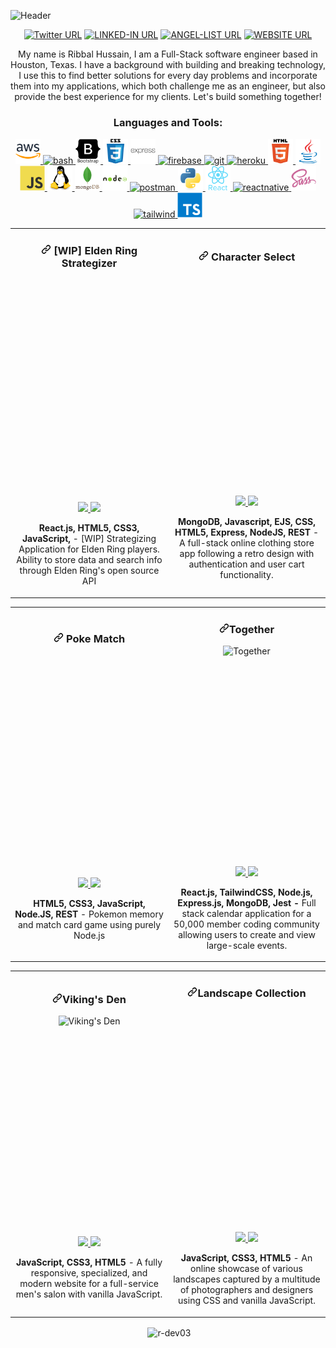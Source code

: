 ![Header](https://res.cloudinary.com/dtyc44fjq/image/upload/v1684780098/github-header-image_crwhva.png)
<p align="center" dir="auto">
<a href = "https://twitter.com/r_dev00"> <img alt="Twitter URL" src="https://img.shields.io/twitter/url?label=%7C%20TWITTER&logo=Twitter&style=plastic&url=https%3A%2F%2Ftwitter.com%2Fr_dev00"></a>
<a href = "https://www.linkedin.com/in/ribbalh"> <img alt="LINKED-IN URL" src="https://img.shields.io/twitter/url?label=%7C%20LINKED-IN&logo=Linkedin&style=plastic&url=https%3A%2F%2Ftwitter.com%2Fr_dev00"></a>
<a href = "https://angel.co/profile/edit/overview?slug=profile"> <img alt="ANGEL-LIST URL" src="https://img.shields.io/twitter/url?label=%7C%20ANGEL-LIST&logo=AngelList&logoColor=yellow&style=plastic&url=https%3A%2F%2Fangel.co%2Fprofile%2Fedit%2Foverview%3Fslug%3Dprofile"></a>
<a href = "https://ribbalhussain.com/"> <img alt="WEBSITE URL" src="https://img.shields.io/twitter/url?label=%7C%20WEBSITE&logo=HTML5&logoColor=pink&style=plastic&url=https%3A%2F%2Fribbalhussain.netlify.app%2F"></a>
</p>


<p align = "center">My name is Ribbal Hussain, I am a Full-Stack software engineer based in Houston, Texas. I have a background with building and breaking technology, I use this to find better solutions for every day problems and incorporate them into my applications, which both challenge me as an engineer, but also provide the best experience for my clients. Let's build something together!
  <h3 align="center">Languages and Tools:</h3>
<p align="center"> <a href="https://aws.amazon.com" target="_blank" rel="noreferrer"> <img src="https://raw.githubusercontent.com/devicons/devicon/master/icons/amazonwebservices/amazonwebservices-original-wordmark.svg" alt="aws" width="40" height="40"/> </a> <a href="https://www.gnu.org/software/bash/" target="_blank" rel="noreferrer"> <img src="https://www.vectorlogo.zone/logos/gnu_bash/gnu_bash-icon.svg" alt="bash" width="40" height="40"/> </a> <a href="https://getbootstrap.com" target="_blank" rel="noreferrer"> <img src="https://raw.githubusercontent.com/devicons/devicon/master/icons/bootstrap/bootstrap-plain-wordmark.svg" alt="bootstrap" width="40" height="40"/> </a> <a href="https://www.w3schools.com/css/" target="_blank" rel="noreferrer"> <img src="https://raw.githubusercontent.com/devicons/devicon/master/icons/css3/css3-original-wordmark.svg" alt="css3" width="40" height="40"/> </a> <a href="https://expressjs.com" target="_blank" rel="noreferrer"> <img src="https://raw.githubusercontent.com/devicons/devicon/master/icons/express/express-original-wordmark.svg" alt="express" width="40" height="40"/> </a> <a href="https://firebase.google.com/" target="_blank" rel="noreferrer"> <img src="https://www.vectorlogo.zone/logos/firebase/firebase-icon.svg" alt="firebase" width="40" height="40"/> </a> <a href="https://git-scm.com/" target="_blank" rel="noreferrer"> <img src="https://www.vectorlogo.zone/logos/git-scm/git-scm-icon.svg" alt="git" width="40" height="40"/> </a> <a href="https://heroku.com" target="_blank" rel="noreferrer"> <img src="https://www.vectorlogo.zone/logos/heroku/heroku-icon.svg" alt="heroku" width="40" height="40"/> </a> <a href="https://www.w3.org/html/" target="_blank" rel="noreferrer"> <img src="https://raw.githubusercontent.com/devicons/devicon/master/icons/html5/html5-original-wordmark.svg" alt="html5" width="40" height="40"/> </a> <a href="https://www.java.com" target="_blank" rel="noreferrer"> <img src="https://raw.githubusercontent.com/devicons/devicon/master/icons/java/java-original.svg" alt="java" width="40" height="40"/> </a> <a href="https://developer.mozilla.org/en-US/docs/Web/JavaScript" target="_blank" rel="noreferrer"> <img src="https://raw.githubusercontent.com/devicons/devicon/master/icons/javascript/javascript-original.svg" alt="javascript" width="40" height="40"/> </a> <a href="https://www.linux.org/" target="_blank" rel="noreferrer"> <img src="https://raw.githubusercontent.com/devicons/devicon/master/icons/linux/linux-original.svg" alt="linux" width="40" height="40"/> </a> <a href="https://www.mongodb.com/" target="_blank" rel="noreferrer"> <img src="https://raw.githubusercontent.com/devicons/devicon/master/icons/mongodb/mongodb-original-wordmark.svg" alt="mongodb" width="40" height="40"/> </a> <a href="https://nodejs.org" target="_blank" rel="noreferrer"> <img src="https://raw.githubusercontent.com/devicons/devicon/master/icons/nodejs/nodejs-original-wordmark.svg" alt="nodejs" width="40" height="40"/> </a> <a href="https://postman.com" target="_blank" rel="noreferrer"> <img src="https://www.vectorlogo.zone/logos/getpostman/getpostman-icon.svg" alt="postman" width="40" height="40"/> </a> <a href="https://www.python.org" target="_blank" rel="noreferrer"> <img src="https://raw.githubusercontent.com/devicons/devicon/master/icons/python/python-original.svg" alt="python" width="40" height="40"/> </a> <a href="https://reactjs.org/" target="_blank" rel="noreferrer"> <img src="https://raw.githubusercontent.com/devicons/devicon/master/icons/react/react-original-wordmark.svg" alt="react" width="40" height="40"/> </a> <a href="https://reactnative.dev/" target="_blank" rel="noreferrer"> <img src="https://reactnative.dev/img/header_logo.svg" alt="reactnative" width="40" height="40"/> </a> <a href="https://sass-lang.com" target="_blank" rel="noreferrer"> <img src="https://raw.githubusercontent.com/devicons/devicon/master/icons/sass/sass-original.svg" alt="sass" width="40" height="40"/> </a> <a href="https://tailwindcss.com/" target="_blank" rel="noreferrer"> <img src="https://www.vectorlogo.zone/logos/tailwindcss/tailwindcss-icon.svg" alt="tailwind" width="40" height="40"/> </a> <a href="https://www.typescriptlang.org/" target="_blank" rel="noreferrer"> <img src="https://raw.githubusercontent.com/devicons/devicon/master/icons/typescript/typescript-original.svg" alt="typescript" width="40" height="40"/> </a> </p>


<table>
<tbody><tr>
  <!--Elden Ring Strategizer -->
  <td width="50%">
<h3 align="center" color="white" dir="auto"><a id="user-content-Elden-Ring-Strategizer" class="anchor" aria-hidden="true" href="#Character-Select"><svg class="octicon octicon-link" viewBox="0 0 16 16" version="1.1" width="16" height="16" aria-hidden="true"><path fill-rule="evenodd" d="M7.775 3.275a.75.75 0 001.06 1.06l1.25-1.25a2 2 0 112.83 2.83l-2.5 2.5a2 2 0 01-2.83 0 .75.75 0 00-1.06 1.06 3.5 3.5 0 004.95 0l2.5-2.5a3.5 3.5 0 00-4.95-4.95l-1.25 1.25zm-4.69 9.64a2 2 0 010-2.83l2.5-2.5a2 2 0 012.83 0 .75.75 0 001.06-1.06 3.5 3.5 0 00-4.95 0l-2.5 2.5a3.5 3.5 0 004.95 4.95l1.25-1.25a.75.75 0 00-1.06-1.06l-1.25 1.25a2 2 0 01-2.83 0z"></path></svg></a> [WIP] Elden Ring Strategizer</h3>
<div align="center" dir="auto">  
<animated-image data-catalyst="" style="width: 100%;"><a href="" rel="nofollow" data-target="animated-image.originalLink">
<img src="https://res.cloudinary.com/dtyc44fjq/image/upload/v1684439919/chrome_g7yUbzN75D_s0rbxe.gif" alt="" height="322px" style="max-width: 100%; display: inline-block;" data-target="animated-image.originalImage">
</a>
      <span class="AnimatedImagePlayer" data-target="animated-image.player" hidden="">
        <a data-target="animated-image.replacedLink" class="AnimatedImagePlayer-images" href="#" target="_blank">
          <span data-target="animated-image.imageContainer">
            <img data-target="animated-image.replacedImage" alt="https://res.cloudinary.com/dtyc44fjq/image/upload/v1684439919/chrome_g7yUbzN75D_s0rbxe.gif" class="AnimatedImagePlayer-animatedImage" src="https://res.cloudinary.com/dtyc44fjq/image/upload/v1684439919/chrome_g7yUbzN75D_s0rbxe.gif" height="322px" style="display: block; opacity: 1;">
          <canvas class="AnimatedImagePlayer-stillImage" aria-hidden="true" width="396" height="322"></canvas></span>
        </a>
        <button data-target="animated-image.imageButton" class="AnimatedImagePlayer-images" tabindex="-1" aria-label="Play Elden-Ring.gif?raw=true"></button>
        <span class="AnimatedImagePlayer-controls" data-target="animated-image.controls">
          <button data-target="animated-image.playButton" class="AnimatedImagePlayer-button" aria-label="Play Elden-Ring-ScreenShot.gif?raw=true">
            <svg aria-hidden="true" focusable="false" class="octicon icon-play" width="16" height="16" viewBox="0 0 16 16" fill="none" xmlns="http://www.w3.org/2000/svg">
              <path d="M4 13.5427V2.45734C4 1.82607 4.69692 1.4435 5.2295 1.78241L13.9394 7.32507C14.4334 7.63943 14.4334 8.36057 13.9394 8.67493L5.2295 14.2176C4.69692 14.5565 4 14.1739 4 13.5427Z">
            </path></svg>
            <svg aria-hidden="true" focusable="false" class="octicon icon-pause" width="16" height="16" viewBox="0 0 16 16" xmlns="http://www.w3.org/2000/svg">
              <rect x="4" y="2" width="3" height="12" rx="1"></rect>
              <rect x="9" y="2" width="3" height="12" rx="1"></rect>
            </svg>
          </button>
          <a data-target="animated-image.openButton" aria-label="Open Clothing-Store-ScreenShot.gif?raw=true in new window" class="AnimatedImagePlayer-button" href="#" target="_blank">
            <svg aria-hidden="true" class="octicon" xmlns="http://www.w3.org/2000/svg" viewBox="0 0 16 16" width="16" height="16">
              <path fill-rule="evenodd" d="M10.604 1h4.146a.25.25 0 01.25.25v4.146a.25.25 0 01-.427.177L13.03 4.03 9.28 7.78a.75.75 0 01-1.06-1.06l3.75-3.75-1.543-1.543A.25.25 0 0110.604 1zM3.75 2A1.75 1.75 0 002 3.75v8.5c0 .966.784 1.75 1.75 1.75h8.5A1.75 1.75 0 0014 12.25v-3.5a.75.75 0 00-1.5 0v3.5a.25.25 0 01-.25.25h-8.5a.25.25 0 01-.25-.25v-8.5a.25.25 0 01.25-.25h3.5a.75.75 0 000-1.5h-3.5z"></path>
            </svg>
          </a>
        </span>
      </span></animated-image>
<br>
<br>
<p dir="auto">
<a href="https://github.com/r-Dev03/Elden-Ring-Strategizer">
<img src="https://camo.githubusercontent.com/d0b4542870731be7cc21a69780395ff42dcebfce18cb88524b5a3cdff40fc8b4/68747470733a2f2f696d672e736869656c64732e696f2f62616467652f5265706f2d6c69676874677265793f7374796c653d666f722d7468652d6261646765266c6f676f3d676974687562" data-canonical-src="https://img.shields.io/badge/Repo-lightgrey?style=for-the-badge&amp;logo=github" style="max-width: 100%;">
</a>  
<a href="" rel="nofollow">
<img src="https://camo.githubusercontent.com/9071a21bb92fb483b6ec89178729e78023c717407af13a0d5d412d24950aff22/68747470733a2f2f696d672e736869656c64732e696f2f62616467652f2d4c6976652d677265656e3f7374796c653d666f722d7468652d626164676526636f6c6f723d326534663765" data-canonical-src="https://img.shields.io/badge/-Live-green?style=for-the-badge&amp;color=2e4f7e" style="max-width: 100%;">
</a>
</p>
<p dir="auto"><strong> React.js, HTML5, CSS3, JavaScript,  </strong> - [WIP] Strategizing Application for Elden Ring players. Ability to store data and search info through Elden Ring's open source API</p>
</div>
<!-- Character Select -->
<td width="50%">
<h3 align="center" color="white" dir="auto"><a id="user-content-Character-Select" class="anchor" aria-hidden="true" href="#Character-Select"><svg class="octicon octicon-link" viewBox="0 0 16 16" version="1.1" width="16" height="16" aria-hidden="true"><path fill-rule="evenodd" d="M7.775 3.275a.75.75 0 001.06 1.06l1.25-1.25a2 2 0 112.83 2.83l-2.5 2.5a2 2 0 01-2.83 0 .75.75 0 00-1.06 1.06 3.5 3.5 0 004.95 0l2.5-2.5a3.5 3.5 0 00-4.95-4.95l-1.25 1.25zm-4.69 9.64a2 2 0 010-2.83l2.5-2.5a2 2 0 012.83 0 .75.75 0 001.06-1.06 3.5 3.5 0 00-4.95 0l-2.5 2.5a3.5 3.5 0 004.95 4.95l1.25-1.25a.75.75 0 00-1.06-1.06l-1.25 1.25a2 2 0 01-2.83 0z"></path></svg></a> Character Select</h3>
<div align="center" dir="auto">  
<animated-image data-catalyst="" style="width: 100%;"><a href="https://character-select.up.railway.app/" rel="nofollow" data-target="animated-image.originalLink">
<img src="https://github.com/r-Dev03/Clothing-Store/blob/main/Clothing%20Website/img/Character-Select.gif?raw=true" alt="" height="322px" style="max-width: 100%; display: inline-block;" data-target="animated-image.originalImage">
</a>
      <span class="AnimatedImagePlayer" data-target="animated-image.player" hidden="">
        <a data-target="animated-image.replacedLink" class="AnimatedImagePlayer-images" href="#" target="_blank">
          <span data-target="animated-image.imageContainer">
            <img data-target="animated-image.replacedImage" alt="https://github.com/r-Dev03/Clothing-Store/blob/main/Clothing%20Website/img/Character-Select.gif?raw=true" class="AnimatedImagePlayer-animatedImage" src="https://github.com/r-Dev03/Clothing-Store/blob/main/Clothing%20Website/img/Character-Select.gif?raw=true" height="322px" style="display: block; opacity: 1;">
          <canvas class="AnimatedImagePlayer-stillImage" aria-hidden="true" width="396" height="322"></canvas></span>
        </a>
        <button data-target="animated-image.imageButton" class="AnimatedImagePlayer-images" tabindex="-1" aria-label="Play Clothing-Store.gif?raw=true"></button>
        <span class="AnimatedImagePlayer-controls" data-target="animated-image.controls">
          <button data-target="animated-image.playButton" class="AnimatedImagePlayer-button" aria-label="Play Clothing-Store-ScreenShot.gif?raw=true">
            <svg aria-hidden="true" focusable="false" class="octicon icon-play" width="16" height="16" viewBox="0 0 16 16" fill="none" xmlns="http://www.w3.org/2000/svg">
              <path d="M4 13.5427V2.45734C4 1.82607 4.69692 1.4435 5.2295 1.78241L13.9394 7.32507C14.4334 7.63943 14.4334 8.36057 13.9394 8.67493L5.2295 14.2176C4.69692 14.5565 4 14.1739 4 13.5427Z">
            </path></svg>
            <svg aria-hidden="true" focusable="false" class="octicon icon-pause" width="16" height="16" viewBox="0 0 16 16" xmlns="http://www.w3.org/2000/svg">
              <rect x="4" y="2" width="3" height="12" rx="1"></rect>
              <rect x="9" y="2" width="3" height="12" rx="1"></rect>
            </svg>
          </button>
          <a data-target="animated-image.openButton" aria-label="Open Clothing-Store-ScreenShot.gif?raw=true in new window" class="AnimatedImagePlayer-button" href="#" target="_blank">
            <svg aria-hidden="true" class="octicon" xmlns="http://www.w3.org/2000/svg" viewBox="0 0 16 16" width="16" height="16">
              <path fill-rule="evenodd" d="M10.604 1h4.146a.25.25 0 01.25.25v4.146a.25.25 0 01-.427.177L13.03 4.03 9.28 7.78a.75.75 0 01-1.06-1.06l3.75-3.75-1.543-1.543A.25.25 0 0110.604 1zM3.75 2A1.75 1.75 0 002 3.75v8.5c0 .966.784 1.75 1.75 1.75h8.5A1.75 1.75 0 0014 12.25v-3.5a.75.75 0 00-1.5 0v3.5a.25.25 0 01-.25.25h-8.5a.25.25 0 01-.25-.25v-8.5a.25.25 0 01.25-.25h3.5a.75.75 0 000-1.5h-3.5z"></path>
            </svg>
          </a>
        </span>
      </span></animated-image>
<br>
<br>
<p dir="auto">
<a href="https://github.com/r-Dev03/Character-Select">
<img src="https://camo.githubusercontent.com/d0b4542870731be7cc21a69780395ff42dcebfce18cb88524b5a3cdff40fc8b4/68747470733a2f2f696d672e736869656c64732e696f2f62616467652f5265706f2d6c69676874677265793f7374796c653d666f722d7468652d6261646765266c6f676f3d676974687562" data-canonical-src="https://img.shields.io/badge/Repo-lightgrey?style=for-the-badge&amp;logo=github" style="max-width: 100%;">
</a>  
<a href="https://character-select.up.railway.app/" rel="nofollow">
<img src="https://camo.githubusercontent.com/9071a21bb92fb483b6ec89178729e78023c717407af13a0d5d412d24950aff22/68747470733a2f2f696d672e736869656c64732e696f2f62616467652f2d4c6976652d677265656e3f7374796c653d666f722d7468652d626164676526636f6c6f723d326534663765" data-canonical-src="https://img.shields.io/badge/-Live-green?style=for-the-badge&amp;color=2e4f7e" style="max-width: 100%;">
</a>
</p>
<p dir="auto"><strong>MongoDB, Javascript, EJS, CSS, HTML5, Express, NodeJS, REST </strong> - A full-stack online clothing store app following a retro design with authentication and user cart functionality.</p>
</div>
</td></tr></tbody></table>

<!-- Poke Match -->
<table>
<tbody><tr>
<td width="50%">
<h3 align="center" color="white" dir="auto"><a id="user-content-Poke-Match" class="anchor" aria-hidden="true" href="#Poke-Match"><svg class="octicon octicon-link" viewBox="0 0 16 16" version="1.1" width="16" height="16" aria-hidden="true"><path fill-rule="evenodd" d="M7.775 3.275a.75.75 0 001.06 1.06l1.25-1.25a2 2 0 112.83 2.83l-2.5 2.5a2 2 0 01-2.83 0 .75.75 0 00-1.06 1.06 3.5 3.5 0 004.95 0l2.5-2.5a3.5 3.5 0 00-4.95-4.95l-1.25 1.25zm-4.69 9.64a2 2 0 010-2.83l2.5-2.5a2 2 0 012.83 0 .75.75 0 001.06-1.06 3.5 3.5 0 00-4.95 0l-2.5 2.5a3.5 3.5 0 004.95 4.95l1.25-1.25a.75.75 0 00-1.06-1.06l-1.25 1.25a2 2 0 01-2.83 0z"></path></svg></a> Poke Match</h3>
<div align="center" dir="auto">  
<animated-image data-catalyst="" style="width: 100%;"><a href="https://nodejs-project-night.fly.dev/" rel="nofollow" data-target="animated-image.originalLink">
<img src="https://res.cloudinary.com/dtyc44fjq/image/upload/v1684436794/chrome_zUgzoOvfNy_gkucih.gif" alt="" height="322px" style="max-width: 100%; display: inline-block;" data-target="animated-image.originalImage">
</a>
      <span class="AnimatedImagePlayer" data-target="animated-image.player" hidden="">
        <a data-target="animated-image.replacedLink" class="AnimatedImagePlayer-images" href="#" target="_blank">
          <span data-target="animated-image.imageContainer">
            <img data-target="animated-image.replacedImage" alt="https://res.cloudinary.com/dtyc44fjq/image/upload/v1684436794/chrome_zUgzoOvfNy_gkucih.gif" class="AnimatedImagePlayer-animatedImage" src="https://res.cloudinary.com/dtyc44fjq/image/upload/v1684436794/chrome_zUgzoOvfNy_gkucih.gif" height="322px" style="display: block; opacity: 1;">
          <canvas class="AnimatedImagePlayer-stillImage" aria-hidden="true" width="396" height="322"></canvas></span>
        </a>
        <button data-target="animated-image.imageButton" class="AnimatedImagePlayer-images" tabindex="-1" aria-label="Play Clothing-Store.gif?raw=true"></button>
        <span class="AnimatedImagePlayer-controls" data-target="animated-image.controls">
          <button data-target="animated-image.playButton" class="AnimatedImagePlayer-button" aria-label="Play Poke-Match-ScreenShot.gif?raw=true">
            <svg aria-hidden="true" focusable="false" class="octicon icon-play" width="16" height="16" viewBox="0 0 16 16" fill="none" xmlns="http://www.w3.org/2000/svg">
              <path d="M4 13.5427V2.45734C4 1.82607 4.69692 1.4435 5.2295 1.78241L13.9394 7.32507C14.4334 7.63943 14.4334 8.36057 13.9394 8.67493L5.2295 14.2176C4.69692 14.5565 4 14.1739 4 13.5427Z">
            </path></svg>
            <svg aria-hidden="true" focusable="false" class="octicon icon-pause" width="16" height="16" viewBox="0 0 16 16" xmlns="http://www.w3.org/2000/svg">
              <rect x="4" y="2" width="3" height="12" rx="1"></rect>
              <rect x="9" y="2" width="3" height="12" rx="1"></rect>
            </svg>
          </button>
          <a data-target="animated-image.openButton" aria-label="Open Clothing-Store-ScreenShot.gif?raw=true in new window" class="AnimatedImagePlayer-button" href="#" target="_blank">
            <svg aria-hidden="true" class="octicon" xmlns="http://www.w3.org/2000/svg" viewBox="0 0 16 16" width="16" height="16">
              <path fill-rule="evenodd" d="M10.604 1h4.146a.25.25 0 01.25.25v4.146a.25.25 0 01-.427.177L13.03 4.03 9.28 7.78a.75.75 0 01-1.06-1.06l3.75-3.75-1.543-1.543A.25.25 0 0110.604 1zM3.75 2A1.75 1.75 0 002 3.75v8.5c0 .966.784 1.75 1.75 1.75h8.5A1.75 1.75 0 0014 12.25v-3.5a.75.75 0 00-1.5 0v3.5a.25.25 0 01-.25.25h-8.5a.25.25 0 01-.25-.25v-8.5a.25.25 0 01.25-.25h3.5a.75.75 0 000-1.5h-3.5z"></path>
            </svg>
          </a>
        </span>
      </span></animated-image>
<br>
<br>
<p dir="auto">
<a href="https://github.com/r-Dev03/Poke-Match">
<img src="https://camo.githubusercontent.com/d0b4542870731be7cc21a69780395ff42dcebfce18cb88524b5a3cdff40fc8b4/68747470733a2f2f696d672e736869656c64732e696f2f62616467652f5265706f2d6c69676874677265793f7374796c653d666f722d7468652d6261646765266c6f676f3d676974687562" data-canonical-src="https://img.shields.io/badge/Repo-lightgrey?style=for-the-badge&amp;logo=github" style="max-width: 100%;">
</a>  
<a href="https://nodejs-project-night.fly.dev/" rel="nofollow">
<img src="https://camo.githubusercontent.com/9071a21bb92fb483b6ec89178729e78023c717407af13a0d5d412d24950aff22/68747470733a2f2f696d672e736869656c64732e696f2f62616467652f2d4c6976652d677265656e3f7374796c653d666f722d7468652d626164676526636f6c6f723d326534663765" data-canonical-src="https://img.shields.io/badge/-Live-green?style=for-the-badge&amp;color=2e4f7e" style="max-width: 100%;">
</a>
</p>
<p dir="auto"><strong>HTML5, CSS3, JavaScript, Node.JS, REST </strong> - Pokemon memory and match card game using purely Node.js</p>
</div>
  
 <!-- Together -->
<td width="50%">
<h3 align="center" color="white" dir="auto"><a id="user-content-Together" class="anchor" aria-hidden="true" href="#"><svg class="octicon octicon-link" viewBox="0 0 16 16" version="1.1" width="16" height="16" aria-hidden="true"><path fill-rule="evenodd" d="M7.775 3.275a.75.75 0 001.06 1.06l1.25-1.25a2 2 0 112.83 2.83l-2.5 2.5a2 2 0 01-2.83 0 .75.75 0 00-1.06 1.06 3.5 3.5 0 004.95 0l2.5-2.5a3.5 3.5 0 00-4.95-4.95l-1.25 1.25zm-4.69 9.64a2 2 0 010-2.83l2.5-2.5a2 2 0 012.83 0 .75.75 0 001.06-1.06 3.5 3.5 0 00-4.95 0l-2.5 2.5a3.5 3.5 0 004.95 4.95l1.25-1.25a.75.75 0 00-1.06-1.06l-1.25 1.25a2 2 0 01-2.83 0z"></path></svg></a>Together</h3>
<div align="center" dir="auto">  
<animated-image data-catalyst="" style="width: 100%;"><a href="https://together.cyclic.app/" rel="nofollow" data-target="animated-image.originalLink">
<img src="https://res.cloudinary.com/dtyc44fjq/image/upload/v1689785974/chrome_solomOecmP_izz8r7.gif" alt="Together" height="322px" style="max-width: 100%; display: inline-block;" data-target="animated-image.originalImage">
</a>
      <span class="AnimatedImagePlayer" data-target="animated-image.player" hidden="">
        <a data-target="animated-image.replacedLink" class="AnimatedImagePlayer-images" href="https://together.cyclic.app/" target="_blank">
          <span data-target="animated-image.imageContainer">
            <img data-target="animated-image.replacedImage" alt="Together" class="AnimatedImagePlayer-animatedImage" src="https://res.cloudinary.com/dtyc44fjq/image/upload/v1689785974/chrome_solomOecmP_izz8r7.gif" height="322px" style="display: block; opacity: 1;">
          <canvas class="AnimatedImagePlayer-stillImage" aria-hidden="true" width="396" height="322"></canvas></span>
        </a>
        <button data-target="animated-image.imageButton" class="AnimatedImagePlayer-images" tabindex="-1" aria-label="Play Together"></button>
        <span class="AnimatedImagePlayer-controls" data-target="animated-image.controls">
          <button data-target="animated-image.playButton" class="AnimatedImagePlayer-button" aria-label="Play Together">
            <svg aria-hidden="true" focusable="false" class="octicon icon-play" width="16" height="16" viewBox="0 0 16 16" fill="none" xmlns="http://www.w3.org/2000/svg">
              <path d="M4 13.5427V2.45734C4 1.82607 4.69692 1.4435 5.2295 1.78241L13.9394 7.32507C14.4334 7.63943 14.4334 8.36057 13.9394 8.67493L5.2295 14.2176C4.69692 14.5565 4 14.1739 4 13.5427Z">
            </path></svg>
            <svg aria-hidden="true" focusable="false" class="octicon icon-pause" width="16" height="16" viewBox="0 0 16 16" xmlns="http://www.w3.org/2000/svg">
              <rect x="4" y="2" width="3" height="12" rx="1"></rect>
              <rect x="9" y="2" width="3" height="12" rx="1"></rect>
            </svg>
          </button>
          <a data-target="animated-image.openButton" aria-label="Open Viking's Den in new window" class="AnimatedImagePlayer-button" href="https://res.cloudinary.com/dtyc44fjq/image/upload/v1689785974/chrome_solomOecmP_izz8r7.gif">
            <svg aria-hidden="true" class="octicon" xmlns="http://www.w3.org/2000/svg" viewBox="0 0 16 16" width="16" height="16">
              <path fill-rule="evenodd" d="M10.604 1h4.146a.25.25 0 01.25.25v4.146a.25.25 0 01-.427.177L13.03 4.03 9.28 7.78a.75.75 0 01-1.06-1.06l3.75-3.75-1.543-1.543A.25.25 0 0110.604 1zM3.75 2A1.75 1.75 0 002 3.75v8.5c0 .966.784 1.75 1.75 1.75h8.5A1.75 1.75 0 0014 12.25v-3.5a.75.75 0 00-1.5 0v3.5a.25.25 0 01-.25.25h-8.5a.25.25 0 01-.25-.25v-8.5a.25.25 0 01.25-.25h3.5a.75.75 0 000-1.5h-3.5z"></path>
            </svg>
          </a>
        </span>
      </span></animated-image>
<br>
<br>
<p dir="auto">
<a href="https://github.com/Together-100Devs/Together">
<img src="https://camo.githubusercontent.com/d0b4542870731be7cc21a69780395ff42dcebfce18cb88524b5a3cdff40fc8b4/68747470733a2f2f696d672e736869656c64732e696f2f62616467652f5265706f2d6c69676874677265793f7374796c653d666f722d7468652d6261646765266c6f676f3d676974687562" data-canonical-src="https://img.shields.io/badge/Repo-lightgrey?style=for-the-badge&amp;logo=github" style="max-width: 100%;">
</a>  
<a href="https://together.cyclic.app/" rel="nofollow">
<img src="https://camo.githubusercontent.com/9071a21bb92fb483b6ec89178729e78023c717407af13a0d5d412d24950aff22/68747470733a2f2f696d672e736869656c64732e696f2f62616467652f2d4c6976652d677265656e3f7374796c653d666f722d7468652d626164676526636f6c6f723d326534663765" data-canonical-src="https://img.shields.io/badge/-Live-green?style=for-the-badge&amp;color=2e4f7e" style="max-width: 100%;">
</a>
</p>
<p dir="auto"><strong> React.js, TailwindCSS, Node.js, Express.js, MongoDB, Jest - </strong> Full stack calendar application for a 50,000 member coding community allowing users to create and view large-scale events. </p>
</div>
</td>

</td></tr></tbody></table>
<table>
<tbody><tr>
<!-- Viking's Den -->
<td width="50%">
<h3 align="center" color="white" dir="auto"><a id="user-content-Viking's-Den" class="anchor" aria-hidden="true" href="#"><svg class="octicon octicon-link" viewBox="0 0 16 16" version="1.1" width="16" height="16" aria-hidden="true"><path fill-rule="evenodd" d="M7.775 3.275a.75.75 0 001.06 1.06l1.25-1.25a2 2 0 112.83 2.83l-2.5 2.5a2 2 0 01-2.83 0 .75.75 0 00-1.06 1.06 3.5 3.5 0 004.95 0l2.5-2.5a3.5 3.5 0 00-4.95-4.95l-1.25 1.25zm-4.69 9.64a2 2 0 010-2.83l2.5-2.5a2 2 0 012.83 0 .75.75 0 001.06-1.06 3.5 3.5 0 00-4.95 0l-2.5 2.5a3.5 3.5 0 004.95 4.95l1.25-1.25a.75.75 0 00-1.06-1.06l-1.25 1.25a2 2 0 01-2.83 0z"></path></svg></a>Viking's Den</h3>
<div align="center" dir="auto">  
<animated-image data-catalyst="" style="width: 100%;"><a href="https://vikingsden.netlify.app/" rel="nofollow" data-target="animated-image.originalLink">
<img src="https://github.com/r-Dev03/Viking-Den/blob/main/images/Viking's-Den-ScreenShot.gif?raw=true" alt="Viking's Den" height="322px" style="max-width: 100%; display: inline-block;" data-target="animated-image.originalImage">
</a>
      <span class="AnimatedImagePlayer" data-target="animated-image.player" hidden="">
        <a data-target="animated-image.replacedLink" class="AnimatedImagePlayer-images" href="https://vikingsden.netlify.app/" target="_blank">
          <span data-target="animated-image.imageContainer">
            <img data-target="animated-image.replacedImage" alt="Viking's Den" class="AnimatedImagePlayer-animatedImage" src="https://github.com/r-Dev03/Viking-Den/blob/main/images/Viking's-Den-ScreenShot.gif?raw=true" height="322px" style="display: block; opacity: 1;">
          <canvas class="AnimatedImagePlayer-stillImage" aria-hidden="true" width="396" height="322"></canvas></span>
        </a>
        <button data-target="animated-image.imageButton" class="AnimatedImagePlayer-images" tabindex="-1" aria-label="Play Viking's Den"></button>
        <span class="AnimatedImagePlayer-controls" data-target="animated-image.controls">
          <button data-target="animated-image.playButton" class="AnimatedImagePlayer-button" aria-label="Play Viking's Den">
            <svg aria-hidden="true" focusable="false" class="octicon icon-play" width="16" height="16" viewBox="0 0 16 16" fill="none" xmlns="http://www.w3.org/2000/svg">
              <path d="M4 13.5427V2.45734C4 1.82607 4.69692 1.4435 5.2295 1.78241L13.9394 7.32507C14.4334 7.63943 14.4334 8.36057 13.9394 8.67493L5.2295 14.2176C4.69692 14.5565 4 14.1739 4 13.5427Z">
            </path></svg>
            <svg aria-hidden="true" focusable="false" class="octicon icon-pause" width="16" height="16" viewBox="0 0 16 16" xmlns="http://www.w3.org/2000/svg">
              <rect x="4" y="2" width="3" height="12" rx="1"></rect>
              <rect x="9" y="2" width="3" height="12" rx="1"></rect>
            </svg>
          </button>
          <a data-target="animated-image.openButton" aria-label="Open Viking's Den in new window" class="AnimatedImagePlayer-button" href="https://vikingsden.netlify.app/" target="_blank">
            <svg aria-hidden="true" class="octicon" xmlns="http://www.w3.org/2000/svg" viewBox="0 0 16 16" width="16" height="16">
              <path fill-rule="evenodd" d="M10.604 1h4.146a.25.25 0 01.25.25v4.146a.25.25 0 01-.427.177L13.03 4.03 9.28 7.78a.75.75 0 01-1.06-1.06l3.75-3.75-1.543-1.543A.25.25 0 0110.604 1zM3.75 2A1.75 1.75 0 002 3.75v8.5c0 .966.784 1.75 1.75 1.75h8.5A1.75 1.75 0 0014 12.25v-3.5a.75.75 0 00-1.5 0v3.5a.25.25 0 01-.25.25h-8.5a.25.25 0 01-.25-.25v-8.5a.25.25 0 01.25-.25h3.5a.75.75 0 000-1.5h-3.5z"></path>
            </svg>
          </a>
        </span>
      </span></animated-image>
<br>
<br>
<p dir="auto">
<a href="https://github.com/r-Dev03/Viking-Den">
<img src="https://camo.githubusercontent.com/d0b4542870731be7cc21a69780395ff42dcebfce18cb88524b5a3cdff40fc8b4/68747470733a2f2f696d672e736869656c64732e696f2f62616467652f5265706f2d6c69676874677265793f7374796c653d666f722d7468652d6261646765266c6f676f3d676974687562" data-canonical-src="https://img.shields.io/badge/Repo-lightgrey?style=for-the-badge&amp;logo=github" style="max-width: 100%;">
</a>  
<a href="https://vikingsden.netlify.app/" rel="nofollow">
<img src="https://camo.githubusercontent.com/9071a21bb92fb483b6ec89178729e78023c717407af13a0d5d412d24950aff22/68747470733a2f2f696d672e736869656c64732e696f2f62616467652f2d4c6976652d677265656e3f7374796c653d666f722d7468652d626164676526636f6c6f723d326534663765" data-canonical-src="https://img.shields.io/badge/-Live-green?style=for-the-badge&amp;color=2e4f7e" style="max-width: 100%;">
</a>
</p>
<p dir="auto"><strong>JavaScript, CSS3, HTML5</strong> - A fully responsive, specialized, and modern website for a full-service men's salon with vanilla JavaScript.</p>
</div>
</td>
<!-- Landscape Collection -->
<td width="50%">
<h3 align="center" color="white" dir="auto"><a id="user-content-Landscape-Collection" class="anchor" aria-hidden="true" href="#Landscape-Collection"><svg class="octicon octicon-link" viewBox="0 0 16 16" version="1.1" width="16" height="16" aria-hidden="true"><path fill-rule="evenodd" d="M7.775 3.275a.75.75 0 001.06 1.06l1.25-1.25a2 2 0 112.83 2.83l-2.5 2.5a2 2 0 01-2.83 0 .75.75 0 00-1.06 1.06 3.5 3.5 0 004.95 0l2.5-2.5a3.5 3.5 0 00-4.95-4.95l-1.25 1.25zm-4.69 9.64a2 2 0 010-2.83l2.5-2.5a2 2 0 012.83 0 .75.75 0 001.06-1.06 3.5 3.5 0 00-4.95 0l-2.5 2.5a3.5 3.5 0 004.95 4.95l1.25-1.25a.75.75 0 00-1.06-1.06l-1.25 1.25a2 2 0 01-2.83 0z"></path></svg></a>Landscape Collection</h3>
<div align="center" dir="auto">  
<animated-image data-catalyst="" style="width: 100%;"><a href="https://landscapecollection.netlify.app/" rel="nofollow" data-target="animated-image.originalLink">
<img src="https://github.com/r-Dev03/Landscape-Collection/blob/main/images/LandScape-Collection-ScreenShot.gif?raw=true" alt="" height="322px" style="max-width: 100%; display: inline-block;" data-target="animated-image.originalImage">
</a>
      <span class="AnimatedImagePlayer" data-target="animated-image.player" hidden="">
        <a data-target="animated-image.replacedLink" class="AnimatedImagePlayer-images" href="https://landscapecollection.netlify.app/" target="_blank">
          <span data-target="animated-image.imageContainer">
            <img data-target="animated-image.replacedImage" alt="LandScape-Collection-ScreenShot.gif?raw=true" class="AnimatedImagePlayer-animatedImage" src="https://github.com/r-Dev03/Landscape-Collection/blob/main/images/LandScape-Collection-ScreenShot.gif?raw=true" height="322px" style="display: block; opacity: 1;">
          <canvas class="AnimatedImagePlayer-stillImage" aria-hidden="true" width="396" height="322"></canvas></span>
        </a>
        <button data-target="animated-image.imageButton" class="AnimatedImagePlayer-images" tabindex="-1" aria-label="Play LandScape-Collection-ScreenShot.gif?raw=true"></button>
        <span class="AnimatedImagePlayer-controls" data-target="animated-image.controls">
          <button data-target="animated-image.playButton" class="AnimatedImagePlayer-button" aria-label="Play LandScape-Collection-ScreenShot.gif?raw=true">
            <svg aria-hidden="true" focusable="false" class="octicon icon-play" width="16" height="16" viewBox="0 0 16 16" fill="none" xmlns="http://www.w3.org/2000/svg">
              <path d="M4 13.5427V2.45734C4 1.82607 4.69692 1.4435 5.2295 1.78241L13.9394 7.32507C14.4334 7.63943 14.4334 8.36057 13.9394 8.67493L5.2295 14.2176C4.69692 14.5565 4 14.1739 4 13.5427Z">
            </path></svg>
            <svg aria-hidden="true" focusable="false" class="octicon icon-pause" width="16" height="16" viewBox="0 0 16 16" xmlns="http://www.w3.org/2000/svg">
              <rect x="4" y="2" width="3" height="12" rx="1"></rect>
              <rect x="9" y="2" width="3" height="12" rx="1"></rect>
            </svg>
          </button>
          <a data-target="animated-image.openButton" aria-label="Open LandScape-Collection-ScreenShot.gif?raw=true in new window" class="AnimatedImagePlayer-button" href="https://landscapecollection.netlify.app/" target="_blank">
            <svg aria-hidden="true" class="octicon" xmlns="http://www.w3.org/2000/svg" viewBox="0 0 16 16" width="16" height="16">
              <path fill-rule="evenodd" d="M10.604 1h4.146a.25.25 0 01.25.25v4.146a.25.25 0 01-.427.177L13.03 4.03 9.28 7.78a.75.75 0 01-1.06-1.06l3.75-3.75-1.543-1.543A.25.25 0 0110.604 1zM3.75 2A1.75 1.75 0 002 3.75v8.5c0 .966.784 1.75 1.75 1.75h8.5A1.75 1.75 0 0014 12.25v-3.5a.75.75 0 00-1.5 0v3.5a.25.25 0 01-.25.25h-8.5a.25.25 0 01-.25-.25v-8.5a.25.25 0 01.25-.25h3.5a.75.75 0 000-1.5h-3.5z"></path>
            </svg>
          </a>
        </span>
      </span></animated-image>
<br>
<br>
<p dir="auto">
<a href="https://github.com/r-Dev03/Landscape-Collection">
<img src="https://camo.githubusercontent.com/d0b4542870731be7cc21a69780395ff42dcebfce18cb88524b5a3cdff40fc8b4/68747470733a2f2f696d672e736869656c64732e696f2f62616467652f5265706f2d6c69676874677265793f7374796c653d666f722d7468652d6261646765266c6f676f3d676974687562" data-canonical-src="https://img.shields.io/badge/Repo-lightgrey?style=for-the-badge&amp;logo=github" style="max-width: 100%;">
</a>  
<a href="https://landscapecollection.netlify.app/" rel="nofollow">
<img src="https://camo.githubusercontent.com/9071a21bb92fb483b6ec89178729e78023c717407af13a0d5d412d24950aff22/68747470733a2f2f696d672e736869656c64732e696f2f62616467652f2d4c6976652d677265656e3f7374796c653d666f722d7468652d626164676526636f6c6f723d326534663765" data-canonical-src="https://img.shields.io/badge/-Live-green?style=for-the-badge&amp;color=2e4f7e" style="max-width: 100%;">
</a>
</p>
<p dir="auto"><strong>JavaScript, CSS3, HTML5</strong> - An online showcase of various landscapes captured by a multitude of photographers and designers using CSS and vanilla JavaScript.</p>
</div>
</td></tr></tbody></table>



<p align= "center">&nbsp;<img align="center" src="https://github-readme-stats.vercel.app/api?username=r-dev03&show_icons=true&theme=dark&title_color=ffffff&text_color=ffffff&bg_color=000000&locale=en" alt="r-dev03" /></p>
